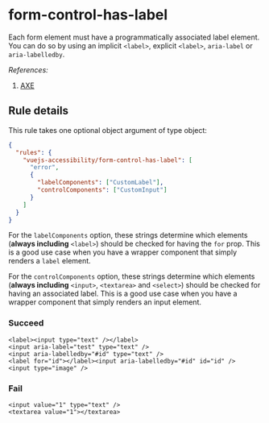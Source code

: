 # form-control-has-label

Each form element must have a programmatically associated label element. You can do so by using an implicit `<label>`, explicit `<label>`, `aria-label` or `aria-labelledby`.

_References:_

1. [AXE](https://dequeuniversity.com/rules/axe/2.1/label)

## Rule details

This rule takes one optional object argument of type object:

```json
{
  "rules": {
    "vuejs-accessibility/form-control-has-label": [
      "error",
      {
        "labelComponents": ["CustomLabel"],
        "controlComponents": ["CustomInput"]
      }
    ]
  }
}
```

For the `labelComponents` option, these strings determine which elements (**always including** `<label>`) should be checked for having the `for` prop. This is a good use case when you have a wrapper component that simply renders a `label` element.

For the `controlComponents` option, these strings determine which elements (**always including** `<input>`, `<textarea>` and `<select>`) should be checked for having an associated label. This is a good use case when you have a wrapper component that simply renders an input element.

### Succeed

```
<label><input type="text" /></label>
<input aria-label="test" type="text" />
<input aria-labelledby="#id" type="text" />
<label for="id"></label><input aria-labelledby="#id" id="id" />
<input type="image" />
```

### Fail

```
<input value="1" type="text" />
<textarea value="1"></textarea>
```

